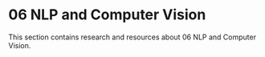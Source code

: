 # 06 NLP and Computer Vision

This section contains research and resources about 06 NLP and Computer Vision.